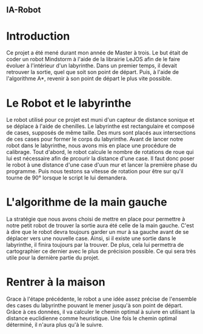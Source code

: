 ## IA-Robot

# Introduction

Ce projet a été mené durant mon année de Master à trois. Le but était de coder un robot Mindstorm à l'aide de la librairie LeJOS
afin de le faire évoluer à l'intérieur d'un labyrinthe. Dans un premier temps, il devait retrouver la sortie, quel que soit
son point de départ. Puis, à l'aide de l'algorithme A*, revenir à son point de départ le plus vite possible.

# Le Robot et le labyrinthe

Le robot utilisé pour ce projet est muni d'un capteur de distance sonique et se déplace à l'aide de chenilles.
Le labyrinthe est rectangulaire et composé de cases, supposés de même taille. Des murs sont placés aux intersections de ces cases
pour former le corps du labyrinthe. Avant de lancer notre robot dans le labyrinthe, nous avons mis en place une procédure de calibrage.
Tout d'abord, le robot calcule le nombre de rotations de roue qui lui est nécessaire afin de prcourir la distance d'une case.
Il faut donc poser le robot à une distance d'une case d'uun mur et lancer la première phase du programme.
Puis nous testons sa vitesse de rotation pour être sur qu'il tourne de 90° lorsque le script le lui demandera.

# L'algorithme de la main gauche

La stratégie que nous avons choisi de mettre en place pour permettre à notre petit robot de trouver la sortie aura été celle
de la main gauche. C'est à dire que le robot devra toujours garder un mur à sa gauche avant de se déplacer vers une nouvelle case.
Ainsi, si il existe une sortie dans le labyrinthe, il finira toujours par la trouver. De plus, cela lui permettra de cartographier
ce dernier avec le plus de précision possible. Ce qui sera très utile pour la dernière partie du projet.

# Rentrer à la maison

Grace à l'étape précédente, le robot a une idée assez précise de l'ensemble des cases du labyrinthe pouvant le mener jusqu'à son
point de départ. Grâce à ces données, il va calculer le chemin optimal à suivre en utilisant la distance euclidienne
comme heuristique. Une fois le chemin optimal déterminé, il n'aura plus qu'à le suivre.